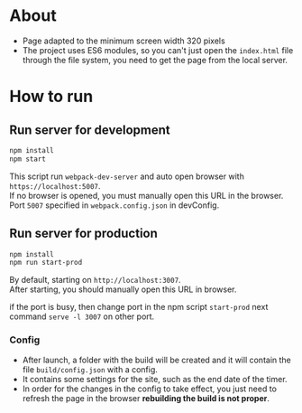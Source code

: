 
# About
+ Page adapted to the minimum screen width 320 pixels
+ The project uses ES6 modules, so you can't just open the `index.html` file through the file system, you need to get the page from the local server.


# How to run
## Run server for development
```sh
npm install
npm start
```
This script run `webpack-dev-server` and auto open browser with `https://localhost:5007`.  
If no browser is opened, you must manually open this URL in the browser.  
Port `5007` specified in `webpack.config.json` in devConfig.



## Run server for production
```sh
npm install
npm run start-prod  
```
By default, starting on `http://localhost:3007`.  
After starting, you should manually open this URL in browser.

if the port is busy, then change port in the npm script `start-prod` next command `serve -l 3007` on other port.

### Config
+ After launch, a folder with the build will be created and it will contain the file `build/config.json` with a config.
+ It contains some settings for the site, such as the end date of the timer.
+ In order for the changes in the config to take effect, you just need to refresh the page in the browser **rebuilding the build is not proper**.


